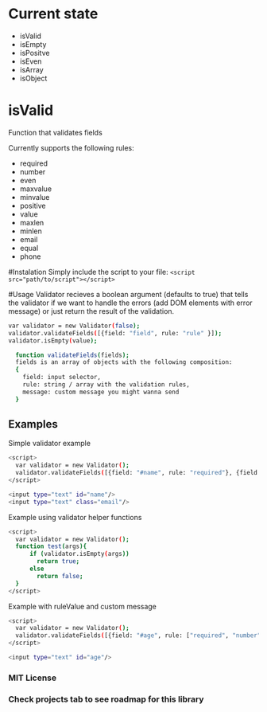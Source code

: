 # Current state
  - isValid
  - isEmpty
  - isPositve
  - isEven
  - isArray
  - isObject

# isValid
Function that validates fields

Currently supports the following rules:
  - required
  - number
  - even
  - maxvalue
  - minvalue
  - positive
  - value
  - maxlen
  - minlen
  - email
  - equal
  - phone

#Instalation
Simply include the script to your file: ``<script src="path/to/script"></script>``

#Usage
Validator recieves a boolean argument (defaults to true) that tells the validator if we want to handle the errors (add DOM elements with error message) or just return the result of the validation.
```sh
var validator = new Validator(false);
validator.validateFields([{field: "field", rule: "rule" }]);
validator.isEmpty(value);
```

```sh
  function validateFields(fields);
  fields is an array of objects with the following composition:
  {
    field: input selector,
    rule: string / array with the validation rules,
    message: custom message you might wanna send
  }
```

## Examples

Simple validator example
```sh
<script>
  var validator = new Validator();
  validator.validateFields([{field: "#name", rule: "required"}, {field: "#email", rule: ["required", "email"]}]);
</script>

<input type="text" id="name"/>
<input type="text" class="email"/>
```

Example using validator helper functions

```sh
<script>
  var validator = new Validator();
  function test(args){
      if (validator.isEmpty(args)) 
        return true;
      else
        return false;
  }
</script>
```

Example with ruleValue and custom message

```sh
<script>
  var validator = new Validator();
  validator.validateFields([{field: "#age", rule: ["required", "number", "positive", {rule: "maxvalue", value: "120", message: "Come on, you're not that old!"}]}]);
</script>

<input type="text" id="age"/>
```

### MIT License

### Check projects tab to see roadmap for this library
